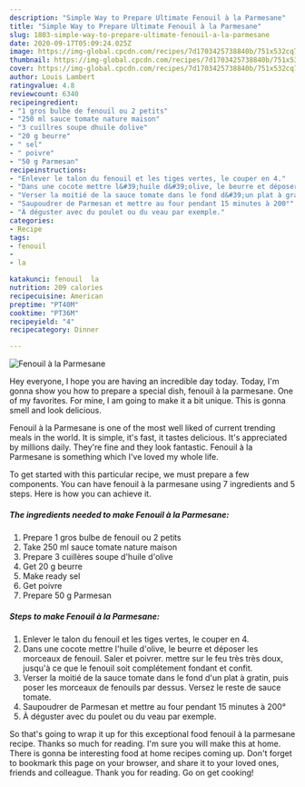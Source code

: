 ```yaml
---
description: "Simple Way to Prepare Ultimate Fenouil à la Parmesane"
title: "Simple Way to Prepare Ultimate Fenouil à la Parmesane"
slug: 1803-simple-way-to-prepare-ultimate-fenouil-a-la-parmesane
date: 2020-09-17T05:09:24.025Z
image: https://img-global.cpcdn.com/recipes/7d1703425738840b/751x532cq70/fenouil-a-la-parmesane-photo-principale-de-la-recette.jpg
thumbnail: https://img-global.cpcdn.com/recipes/7d1703425738840b/751x532cq70/fenouil-a-la-parmesane-photo-principale-de-la-recette.jpg
cover: https://img-global.cpcdn.com/recipes/7d1703425738840b/751x532cq70/fenouil-a-la-parmesane-photo-principale-de-la-recette.jpg
author: Louis Lambert
ratingvalue: 4.8
reviewcount: 6340
recipeingredient:
- "1 gros bulbe de fenouil ou 2 petits"
- "250 ml sauce tomate nature maison"
- "3 cuillres soupe dhuile dolive"
- "20 g beurre"
- " sel"
- " poivre"
- "50 g Parmesan"
recipeinstructions:
- "Enlever le talon du fenouil et les tiges vertes, le couper en 4."
- "Dans une cocote mettre l&#39;huile d&#39;olive, le beurre et déposer les morceaux de fenouil. Saler et poivrer. mettre sur le feu très très doux, jusqu&#39;à ce que le fenouil soit complétement fondant et confit."
- "Verser la moitié de la sauce tomate dans le fond d&#39;un plat à gratin, puis poser les morceaux de fenouils par dessus. Versez le reste de sauce tomate."
- "Saupoudrer de Parmesan et mettre au four pendant 15 minutes à 200°"
- "À déguster avec du poulet ou du veau par exemple."
categories:
- Recipe
tags:
- fenouil
- 
- la

katakunci: fenouil  la 
nutrition: 209 calories
recipecuisine: American
preptime: "PT40M"
cooktime: "PT36M"
recipeyield: "4"
recipecategory: Dinner

---
```



![Fenouil à la Parmesane](https://img-global.cpcdn.com/recipes/7d1703425738840b/751x532cq70/fenouil-a-la-parmesane-photo-principale-de-la-recette.jpg)

Hey everyone, I hope you are having an incredible day today. Today, I'm gonna show you how to prepare a special dish, fenouil à la parmesane. One of my favorites. For mine, I am going to make it a bit unique. This is gonna smell and look delicious.

Fenouil à la Parmesane is one of the most well liked of current trending meals in the world. It is simple, it's fast, it tastes delicious. It's appreciated by millions daily. They're fine and they look fantastic. Fenouil à la Parmesane is something which I've loved my whole life.




To get started with this particular recipe, we must prepare a few components. You can have fenouil à la parmesane using 7 ingredients and 5 steps. Here is how you can achieve it.

<!--inarticleads1-->

##### The ingredients needed to make Fenouil à la Parmesane:

1. Prepare 1 gros bulbe de fenouil ou 2 petits
1. Take 250 ml sauce tomate nature maison
1. Prepare 3 cuillères soupe d&#39;huile d&#39;olive
1. Get 20 g beurre
1. Make ready  sel
1. Get  poivre
1. Prepare 50 g Parmesan




<!--inarticleads2-->

##### Steps to make Fenouil à la Parmesane:

1. Enlever le talon du fenouil et les tiges vertes, le couper en 4.
1. Dans une cocote mettre l&#39;huile d&#39;olive, le beurre et déposer les morceaux de fenouil. Saler et poivrer. mettre sur le feu très très doux, jusqu&#39;à ce que le fenouil soit complétement fondant et confit.
1. Verser la moitié de la sauce tomate dans le fond d&#39;un plat à gratin, puis poser les morceaux de fenouils par dessus. Versez le reste de sauce tomate.
1. Saupoudrer de Parmesan et mettre au four pendant 15 minutes à 200°
1. À déguster avec du poulet ou du veau par exemple.




So that's going to wrap it up for this exceptional food fenouil à la parmesane recipe. Thanks so much for reading. I'm sure you will make this at home. There is gonna be interesting food at home recipes coming up. Don't forget to bookmark this page on your browser, and share it to your loved ones, friends and colleague. Thank you for reading. Go on get cooking!
